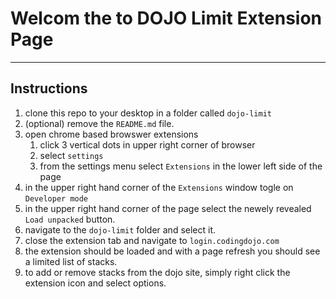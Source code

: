 # Welcom the to DOJO Limit Extension Page
---

## Instructions
1. clone this repo to your desktop in a folder called `dojo-limit`
1. (optional) remove the `README.md` file.
1. open chrome based browswer extensions
    1. click 3 vertical dots in upper right corner of browser
    1. select `settings`
    1. from the settings menu select `Extensions` in the lower left side of the page
1. in the upper right hand corner of the `Extensions` window togle on `Developer mode`
1. in the upper right hand corner of the page select the newely revealed `Load unpacked` button.
1. navigate to the `dojo-limit` folder and select it.
1. close the extension tab and navigate to `login.codingdojo.com`
1. the extension should be loaded and with a page refresh you should see a limited list of stacks.
1. to add or remove stacks from the dojo site, simply right click the extension icon and select options.